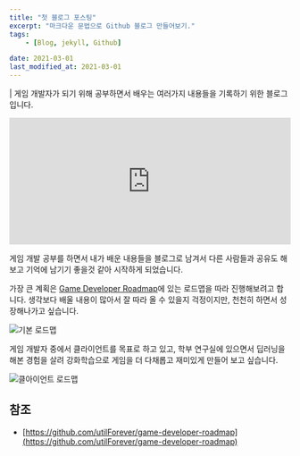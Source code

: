 ```yaml
---
title: "첫 블로그 포스팅"
excerpt: "마크다운 문법으로 Github 블로그 만들어보기."
tags:
    - [Blog, jekyll, Github]

date: 2021-03-01
last_modified_at: 2021-03-01
---
```


| 게임 개발자가 되기 위해 공부하면서 배우는 여러가지 내용들을 기록하기 위한 블로그입니다.

<div style="width:100%;height:0;padding-bottom:45%;position:relative;"><iframe src="https://giphy.com/embed/xT0xezQGU5xCDJuCPe" width="100%" height="100%" style="position:absolute" frameBorder="0" class="giphy-embed" allowFullScreen></iframe></div><p><a href="https://giphy.com/gifs/congratulations-congrats-xT0xezQGU5xCDJuCPe"></a></p>

게임 개발 공부를 하면서 내가 배운 내용들을 블로그로 남겨서 다른 사람들과 공유도 해보고 기억에 남기기 좋을것 같아 시작하게 되었습니다. 

가장 큰 계획은 [Game Developer Roadmap](https://github.com/utilForever/game-developer-roadmap)에 있는 로드맵을 따라 진행해보려고 합니다. 생각보다 배울 내용이 많아서 잘 따라 올 수 있을지 걱정이지만, 천천히 하면서 성장해나가고 싶습니다.

![기본 로드맵](https://github.com/utilForever/game-developer-roadmap/raw/main/img/intro.png)

게임 개발자 중에서 클라이언트를 목표로 하고 있고, 학부 연구실에 있으면서 딥러닝을 해본 경험을 살려 강화학습으로 게임을 더 다채롭고 재미있게 만들어 보고 싶습니다.

![클아이언트 로드맵](https://github.com/utilForever/game-developer-roadmap/raw/main/img/client.png)


## 참조

- [https://github.com/utilForever/game-developer-roadmap](https://github.com/utilForever/game-developer-roadmap)